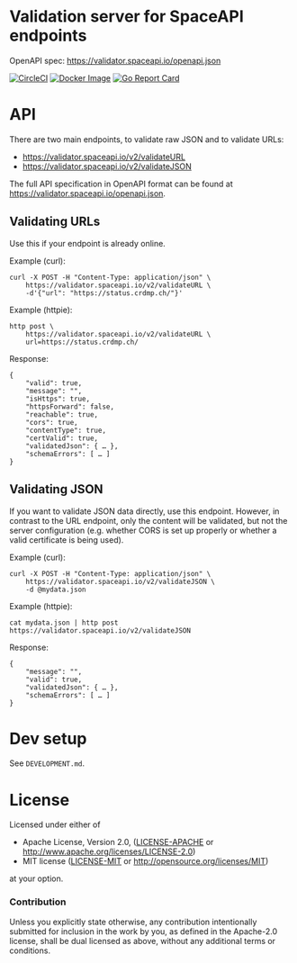 # Validation server for SpaceAPI endpoints

OpenAPI spec: https://validator.spaceapi.io/openapi.json

[![CircleCI][circle-ci-badge]][circle-ci]
[![Docker Image][docker-image-badge]][docker-image]
[![Go Report Card][go-report-card-badge]][go-report-card]


# API

There are two main endpoints, to validate raw JSON and to validate URLs:

- https://validator.spaceapi.io/v2/validateURL
- https://validator.spaceapi.io/v2/validateJSON

The full API specification in OpenAPI format can be found at https://validator.spaceapi.io/openapi.json.

## Validating URLs

Use this if your endpoint is already online.

Example (curl):

    curl -X POST -H "Content-Type: application/json" \
        https://validator.spaceapi.io/v2/validateURL \
        -d'{"url": "https://status.crdmp.ch/"}'

Example (httpie):

    http post \
        https://validator.spaceapi.io/v2/validateURL \
        url=https://status.crdmp.ch/

Response:

    {
        "valid": true,
        "message": "",
        "isHttps": true,
        "httpsForward": false,
        "reachable": true,
        "cors": true,
        "contentType": true,
        "certValid": true,
        "validatedJson": { … },
        "schemaErrors": [ … ]
    }

## Validating JSON

If you want to validate JSON data directly, use this endpoint. However, in
contrast to the URL endpoint, only the content will be validated, but not the
server configuration (e.g. whether CORS is set up properly or whether a valid
certificate is being used).

Example (curl):

    curl -X POST -H "Content-Type: application/json" \
        https://validator.spaceapi.io/v2/validateJSON \
        -d @mydata.json

Example (httpie):

    cat mydata.json | http post https://validator.spaceapi.io/v2/validateJSON

Response:

    {
        "message": "",
        "valid": true,
        "validatedJson": { … },
        "schemaErrors": [ … ]
    }


# Dev setup

See `DEVELOPMENT.md`.


# License

Licensed under either of

 * Apache License, Version 2.0, ([LICENSE-APACHE](LICENSE-APACHE) or
   http://www.apache.org/licenses/LICENSE-2.0)
 * MIT license ([LICENSE-MIT](LICENSE-MIT) or
   http://opensource.org/licenses/MIT)

at your option.

### Contribution

Unless you explicitly state otherwise, any contribution intentionally submitted
for inclusion in the work by you, as defined in the Apache-2.0 license, shall
be dual licensed as above, without any additional terms or conditions.


<!-- Badges -->
[circle-ci]: https://circleci.com/gh/SpaceApi/validator/tree/master
[circle-ci-badge]: https://circleci.com/gh/SpaceApi/validator/tree/master.svg?style=shield
[docker-image]: https://hub.docker.com/r/spaceapi/validator/
[docker-image-badge]: https://img.shields.io/docker/pulls/spaceapi/validator.svg
[go-report-card]: https://goreportcard.com/report/github.com/spaceapi/validator
[go-report-card-badge]: https://goreportcard.com/badge/github.com/spaceapi/validator

